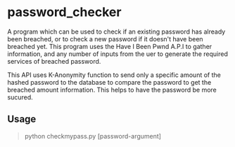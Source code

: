 # password_checker

A program which can be used to check if an existing password has already been breached, or to check a new password if it doesn't have been breached yet.
This program uses the Have I Been Pwnd A.P.I to gather information, and any number of inputs from the uer to generate the required services of breached password.

This API uses K-Anonymity function to send only a specific amount of the hashed password to the database to compare the password to get the breached amount information. This helps to have the password be more sucured.

Usage
-----
> python checkmypass.py [password-argument]
